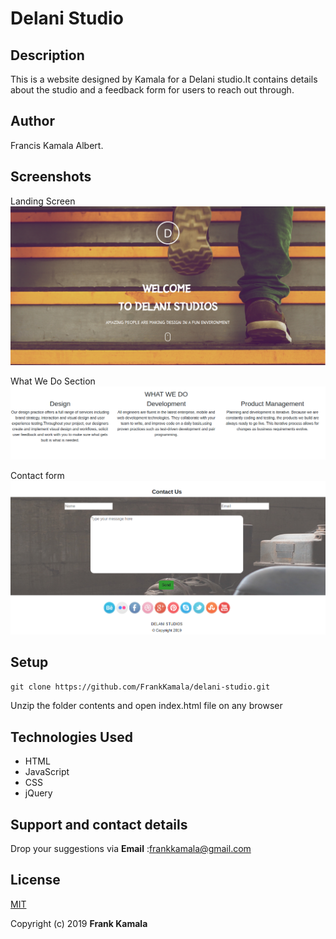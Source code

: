 # Delani Studio

## Description

This is a website designed by Kamala for a Delani studio.It contains details about the studio and a feedback form for users to reach out through.

## Author

Francis Kamala Albert.

## Screenshots

 Landing Screen
![image](https://github.com/FrankKamala/delani-studio/blob/master/images/screenshot/hme.png)

  What We Do Section
  ![image](https://github.com/FrankKamala/delani-studio/blob/master/images/screenshot/works.png)

  Contact form
  ![image](https://github.com/FrankKamala/delani-studio/blob/master/images/screenshot/cont.png)

## Setup

`git clone https://github.com/FrankKamala/delani-studio.git`

Unzip the folder contents and open index.html file on any browser

## Technologies Used

-   HTML
-   JavaScript
-   CSS
-   jQuery

## Support and contact details

Drop your suggestions via **Email** :<frankkamala@gmail.com>

## License

[MIT](https://choosealicense.com/licenses/mit/)

Copyright (c) 2019 **Frank Kamala**
